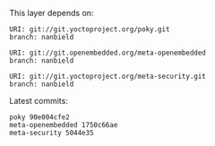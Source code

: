 This layer depends on:

    URI: git://git.yoctoproject.org/poky.git
    branch: nanbield

    URI: git://git.openembedded.org/meta-openembedded
    branch: nanbield

    URI: git://git.yoctoproject.org/meta-security.git
    branch: nanbield

Latest commits:

    poky 90e004cfe2
    meta-openembedded 1750c66ae
    meta-security 5044e35
